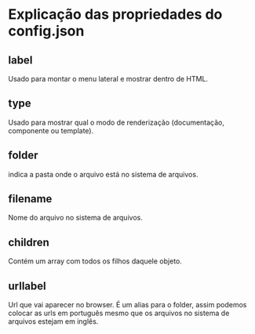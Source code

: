 # Explicação das propriedades do config.json

## label

Usado para montar o menu lateral e mostrar dentro de HTML.

## type

Usado para mostrar qual o modo de renderização (documentação, componente ou template).

## folder

indica a pasta onde o arquivo está no sistema de arquivos.

## filename

Nome do arquivo no sistema de arquivos.

## children

Contém um array com todos os filhos daquele objeto.

## urllabel

Url que vai aparecer no browser. É um alias para o folder, assim podemos colocar as urls em português mesmo que os arquivos no sistema de arquivos estejam em inglês.
